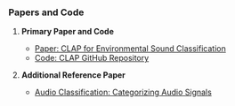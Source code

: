 ### Papers and Code
1. **Primary Paper and Code**
   - [Paper: CLAP for Environmental Sound Classification](https://arxiv.org/abs/2309.05767)
   - [Code: CLAP GitHub Repository](https://github.com/microsoft/CLAP)

2. **Additional Reference Paper**
   - [Audio Classification: Categorizing Audio Signals](https://arxiv.org/pdf/2407.19265#:~:text=Audio%20classification%20involves%20categorizing%20audio%20signals%20into%20distinct%20classes)
